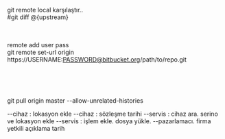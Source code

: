 git remote local karşılaştır..<br />
#git diff @{upstream}
<br />

<br /><br />
remote add user pass<br />
git remote set-url origin https://USERNAME:PASSWORD@bitbucket.org/path/to/repo.git<br /><br />

<br /><br />

git pull origin master --allow-unrelated-histories

--cihaz : lokasyon ekle
--cihaz  : sözleşme tarihi
--servis : cihaz ara. serino ve lokasyon ekle
--servis : işlem ekle. dosya yükle.
--pazarlamacı. 
firma
yetkili
açıklama
tarih
